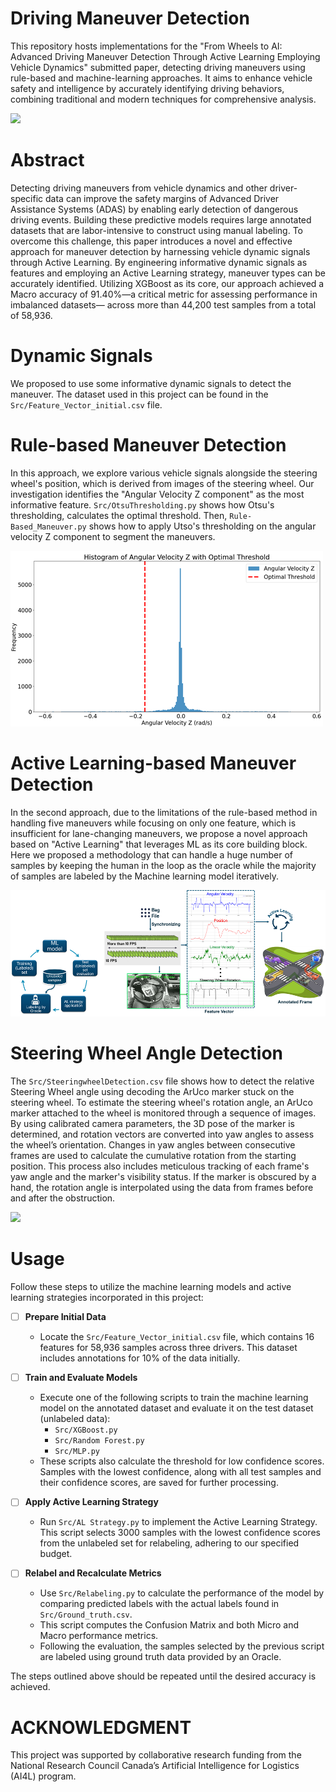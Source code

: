 # Driving Maneuver Detection

This repository hosts implementations for the "From Wheels to AI: Advanced Driving Maneuver Detection Through Active Learning Employing Vehicle Dynamics" submitted paper, detecting driving maneuvers using rule-based and machine-learning approaches. It aims to enhance vehicle safety and intelligence by accurately identifying driving behaviors, combining traditional and modern techniques for comprehensive analysis.

![](Media/ManeuverDetection.gif)

# Abstract

Detecting driving maneuvers from vehicle dynamics and other driver-specific data can improve the safety margins of Advanced Driver Assistance Systems (ADAS) by enabling early detection of dangerous driving events. Building these predictive models requires large annotated datasets that are labor-intensive to construct using manual labeling. To overcome this challenge, this paper introduces a novel and effective approach for maneuver detection by harnessing vehicle dynamic signals through Active Learning. By engineering informative dynamic signals as features and employing an Active Learning strategy, maneuver types can be accurately identified. Utilizing XGBoost as its core, our approach achieved a Macro accuracy of 91.40\%—a critical metric for assessing performance in imbalanced datasets— across more than 44,200 test samples from a total of 58,936.

# Dynamic Signals

We proposed to use some informative dynamic signals to detect the maneuver. 
The dataset used in this project can be found in the `Src/Feature_Vector_initial.csv` file.

# Rule-based Maneuver Detection

In this approach, we explore various vehicle signals alongside the steering wheel's position, which is derived from images of the steering wheel. Our investigation identifies the "Angular Velocity Z component" as the most informative feature. `Src/OtsuThresholding.py` shows how Otsu's thresholding, calculates the optimal threshold. Then, `Rule-Based_Maneuver.py` shows how to apply Utso's thresholding on the angular velocity Z component to segment the maneuvers.  

![](Media/Utso.png)

# Active Learning-based Maneuver Detection

In the second approach, due to the limitations of the rule-based method in handling five maneuvers while focusing on only one feature, which is insufficient for lane-changing maneuvers, we propose a novel approach based on "Active Learning" that leverages ML as its core building block.  Here we proposed a methodology that can handle a huge number of samples by keeping the human in the loop as the oracle while the majority of samples are labeled by the Machine learning model iteratively. 

![](Media/AL.png)


# Steering Wheel Angle Detection

The `Src/SteeringwheelDetection.csv` file shows how to detect the relative Steering Wheel angle using decoding the ArUco marker stuck on the steering wheel. To estimate the steering wheel's rotation angle, an ArUco marker attached to the wheel is monitored through a sequence of images. By using calibrated camera parameters, the 3D pose of the marker is determined, and rotation vectors are converted into yaw angles to assess the wheel’s orientation. Changes in yaw angles between consecutive frames are used to calculate the cumulative rotation from the starting position. This process also includes meticulous tracking of each frame's yaw angle and the marker's visibility status. If the marker is obscured by a hand, the rotation angle is interpolated using the data from frames before and after the obstruction.

![](Media/steering.gif)

# Usage

Follow these steps to utilize the machine learning models and active learning strategies incorporated in this project:

- [ ] **Prepare Initial Data**
  - Locate the `Src/Feature_Vector_initial.csv` file, which contains 16 features for 58,936 samples across three drivers. This dataset includes annotations for 10% of the data initially.

- [ ] **Train and Evaluate Models**
  - Execute one of the following scripts to train the machine learning model on the annotated dataset and evaluate it on the test dataset (unlabeled data):
    - `Src/XGBoost.py`
    - `Src/Random Forest.py`
    - `Src/MLP.py`
  - These scripts also calculate the threshold for low confidence scores. Samples with the lowest confidence, along with all test samples and their confidence scores, are saved for further processing.

- [ ] **Apply Active Learning Strategy**
  - Run `Src/AL Strategy.py` to implement the Active Learning Strategy. This script selects 3000 samples with the lowest confidence scores from the unlabeled set for relabeling, adhering to our specified budget.

- [ ] **Relabel and Recalculate Metrics**
  - Use `Src/Relabeling.py` to calculate the performance of the model by comparing predicted labels with the actual labels found in `Src/Ground_truth.csv`.
  - This script computes the Confusion Matrix and both Micro and Macro performance metrics.
  - Following the evaluation, the samples selected by the previous script are labeled using ground truth data provided by an Oracle.

The steps outlined above should be repeated until the desired accuracy is achieved.

# ACKNOWLEDGMENT

This project was supported by collaborative research funding from the National Research Council Canada’s Artificial Intelligence for Logistics (AI4L) program.


